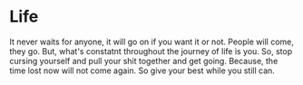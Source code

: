 # Life
It never waits for anyone, it will go on if you want it or not. 
People will come, they go. But, what's constatnt throughout the 
journey of life is you. So, stop cursing yourself and pull your 
shit together and get going. Because, the time lost now will not 
come again. So give your best while you still can.
